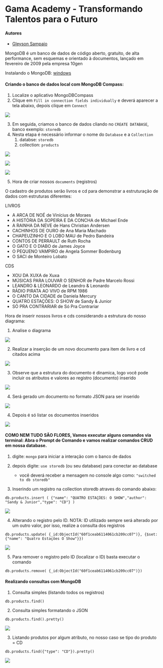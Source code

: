 # Gama Academy - Transformando Talentos para o Futuro

#### Autores
- [Gleyson Sampaio](https://github.com/gleyson-gama)

MongoDB é um banco de dados de código aberto, gratuito, de alta performance, sem esquemas e orientado à documentos, lançado em fevereiro de 2009 pela empresa 10gen


Instalando o MongoDB: 
[windows](https://github.com/educacao-gama/tutoriais/tree/main/mongodb/windows)

#### Criando o banco de dados local com MongoDB Compass:
1. Localize o aplicativo MongoDBCompass
2. Clique em `Fill in connection fields individually` e deverá aparecer a tela abaixo, depois clique em `Connect`

![](https://github.com/educacao-gama/tutoriais/blob/main/mongodb/compass/connect.png)

3. Em seguida, criamos o banco de dados cliando no `CREATE DATABASE`, banco exemplo: `storedb`
4. Nesta etapa é necessário informar o nome do `Database` e a `Collection`
    1. databse: `storedb`
    2. collection: `products`

![](https://github.com/educacao-gama/tutoriais/blob/main/mongodb/compass/database.png)

![](https://github.com/educacao-gama/tutoriais/blob/main/mongodb/compass/collections.png)

![](https://github.com/educacao-gama/tutoriais/blob/main/mongodb/compass/sobre.png)

5. Hora de criar nossos `documents` (registros)

O cadastro de produtos serão livros e cd para demonstrar a estruturação de dados com estruturas diferentes:

LIVROS

* A ARCA DE NOÉ de Vinícius de Moraes
* A HISTÓRIA DA SOPEIRA E DA CONCHA de Michael Ende
* A RAINHA DA NEVE de Hans Christian Andersen
* CACHINHOS DE OURO de Ana Maria Machado
* CHAPEUZINHO E O LOBO MAU de Pedro Bandeira
* CONTOS DE PERRAULT de Ruth Rocha
* O GATO E O DIABO de James Joyce
* O PEQUENO VAMPIRO de Angela Sommer Bodenburg
* O SACI de Monteiro Lobato

CDS

* XOU DA XUXA de Xuxa
* MÚSICAS PARA LOUVAR O SENHOR	de Padre Marcelo Rossi
* LEANDRO & LEONARDO de Leandro & Leonardo
* RÁDIO PIRATA AO VIVO	de RPM	1986
* O CANTO DA CIDADE	de Daniela Mercury
* QUATRO ESTAÇÕES: O SHOW de Sandy & Junior
* SÓ PRA CONTRARIAR	de Só Pra Contrariar

Hora de inserir nossos livros e cds considerando a estrutura do nosso diagrama:

1. Analise o diagrama

![](https://github.com/educacao-gama/tutoriais/blob/main/mongodb/compass/diagrama.png)

2. Realizar a inserção de um novo documento para item de livro e cd citados acima

![](https://github.com/educacao-gama/tutoriais/blob/main/mongodb/compass/insert.png)

3. Observe que a estrutura do documento é dinamica, logo você pode incluir os atributos e valores ao registro (documento) inserido

![](https://github.com/educacao-gama/tutoriais/blob/main/mongodb/compass/book.png)

4. Será gerado um documento no formato JSON para ser inserido

![](https://github.com/educacao-gama/tutoriais/blob/main/mongodb/compass/book_json.png)

4. Depois é só listar os documentos inseridos

![](https://github.com/educacao-gama/tutoriais/blob/main/mongodb/compass/products.png)

#### COMO NEM TUDO SÃO FLORES, Vamos executar alguns comandos via terminal: Abra o Prompt de Comando e vamos realizar comandos CRUD em nossa database.

1. digite: `mongo` para iniciar a interação com o banco de dados
2. depois digite: `use storedb` (ou seu database) para conectar ao database
   * você deverá receber a mensagem no console algo como: `"switched to db storedb"`

3. Inserindo um registro na collection storedb atraves do comando abaixo:
```
db.products.insert ( {"name": "QUATRO ESTAÇÕES: O SHOW","author": "Sandy & Junior","type": "CD"} )
```

![](https://github.com/educacao-gama/tutoriais/blob/main/mongodb/compass/shell_insert.png)

4. Alterando o registro pelo ID. NOTA: ID utilizado sempre será alterado por um outro valor, por isso, realize a consulta dos registros
```
db.products.update( {_id:ObjectId("60f1ceab6114061cb209cc07")}, {$set: {"name": "Quatro Estações O Show"}})
```

![](https://github.com/educacao-gama/tutoriais/blob/main/mongodb/compass/shell_update.png)

5. Para remover o registro pelo ID (localizar o ID) basta executar o comando
```
db.products.remove( {_id:ObjectId("60f1ceab6114061cb209cc07")})
```

#### Realizando consultas com MongoDB

1. Consulta simples (listando todos os registros)
```
db.products.find()
```

2. Consulta simples formatando o JSON
```
db.products.find().pretty()
```

![](https://github.com/educacao-gama/tutoriais/blob/main/mongodb/compass/list.png)

3. Listando produtos por algum atributo, no nosso caso se tipo do produto = CD
```
db.products.find({"type": "CD"}).pretty()
```

![](https://github.com/educacao-gama/tutoriais/blob/main/mongodb/compass/findby.png)

